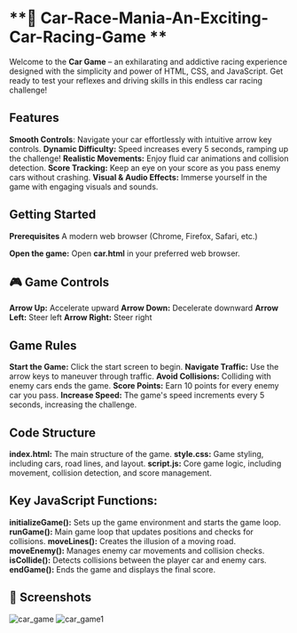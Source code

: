 # **🚗 Car-Race-Mania-An-Exciting-Car-Racing-Game **

Welcome to the **Car Game** – an exhilarating and addictive racing experience designed with the simplicity and power of HTML, CSS, and JavaScript. Get ready to test your reflexes and driving skills in this endless car racing challenge!

## Features
**Smooth Controls**: Navigate your car effortlessly with intuitive arrow key controls.
**Dynamic Difficulty:** Speed increases every 5 seconds, ramping up the challenge!
**Realistic Movements:** Enjoy fluid car animations and collision detection.
**Score Tracking:** Keep an eye on your score as you pass enemy cars without crashing.
**Visual & Audio Effects:** Immerse yourself in the game with engaging visuals and sounds.

## Getting Started
**Prerequisites**
A modern web browser (Chrome, Firefox, Safari, etc.)

**Open the game:**
Open **car.html** in your preferred web browser.

## 🎮 Game Controls
**Arrow Up:** Accelerate upward
**Arrow Down:** Decelerate downward
**Arrow Left:** Steer left
**Arrow Right:** Steer right

## Game Rules
**Start the Game:** Click the start screen to begin.
**Navigate Traffic:** Use the arrow keys to maneuver through traffic.
**Avoid Collisions:** Colliding with enemy cars ends the game.
**Score Points:** Earn 10 points for every enemy car you pass.
**Increase Speed:** The game's speed increments every 5 seconds, increasing the challenge.

## Code Structure
**index.html:** The main structure of the game.
**style.css:** Game styling, including cars, road lines, and layout.
**script.js:** Core game logic, including movement, collision detection, and score management.

## Key JavaScript Functions:
**initializeGame():** Sets up the game environment and starts the game loop.
**runGame():** Main game loop that updates positions and checks for collisions.
**moveLines():** Creates the illusion of a moving road.
**moveEnemy():** Manages enemy car movements and collision checks.
**isCollide():** Detects collisions between the player car and enemy cars.
**endGame():** Ends the game and displays the final score.

## 📸 Screenshots
![car_game](https://github.com/2002umamahesh/Car-Race-Mania-An-Exciting-Car-Racing-Game/assets/129034098/81aeb931-17f6-441a-9392-5fc88e6da8f5)
![car_game1](https://github.com/2002umamahesh/Car-Race-Mania-An-Exciting-Car-Racing-Game/assets/129034098/cc2ec68a-65d9-4090-a52d-679e991a12b6)

